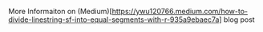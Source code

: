 More Informaiton on (Medium)[https://ywu120766.medium.com/how-to-divide-linestring-sf-into-equal-segments-with-r-935a9ebaec7a] blog post
